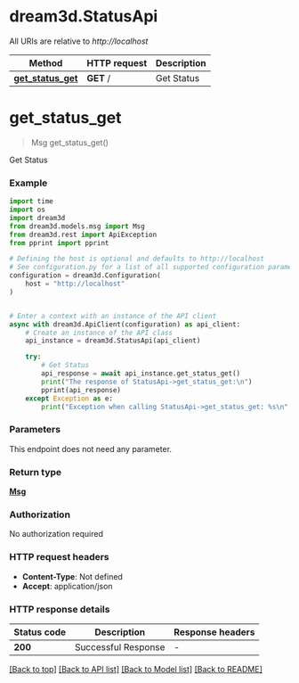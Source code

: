 # dream3d.StatusApi

All URIs are relative to *http://localhost*

Method | HTTP request | Description
------------- | ------------- | -------------
[**get_status_get**](StatusApi.md#get_status_get) | **GET** / | Get Status


# **get_status_get**
> Msg get_status_get()

Get Status

### Example

```python
import time
import os
import dream3d
from dream3d.models.msg import Msg
from dream3d.rest import ApiException
from pprint import pprint

# Defining the host is optional and defaults to http://localhost
# See configuration.py for a list of all supported configuration parameters.
configuration = dream3d.Configuration(
    host = "http://localhost"
)


# Enter a context with an instance of the API client
async with dream3d.ApiClient(configuration) as api_client:
    # Create an instance of the API class
    api_instance = dream3d.StatusApi(api_client)

    try:
        # Get Status
        api_response = await api_instance.get_status_get()
        print("The response of StatusApi->get_status_get:\n")
        pprint(api_response)
    except Exception as e:
        print("Exception when calling StatusApi->get_status_get: %s\n" % e)
```


### Parameters
This endpoint does not need any parameter.

### Return type

[**Msg**](Msg.md)

### Authorization

No authorization required

### HTTP request headers

 - **Content-Type**: Not defined
 - **Accept**: application/json

### HTTP response details
| Status code | Description | Response headers |
|-------------|-------------|------------------|
**200** | Successful Response |  -  |

[[Back to top]](#) [[Back to API list]](../README.md#documentation-for-api-endpoints) [[Back to Model list]](../README.md#documentation-for-models) [[Back to README]](../README.md)

